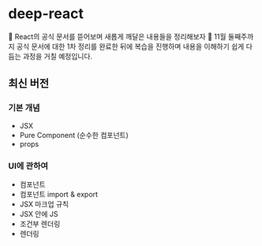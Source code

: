# deep-react
👀 React의 공식 문서를 뜯어보며 새롭게 깨달은 내용들을 정리해보자
🤔 11월 둘째주까지 공식 문서에 대한 1차 정리를 완료한 뒤에 복습을 진행하며 내용을 이해하기 쉽게 다듬는 과정을 거칠 예정입니다.

## 최신 버전
### 기본 개념
- JSX
- Pure Component (순수한 컴포넌트)
- props

### UI에 관하여
- 컴포넌트
- 컴포넌트 import & export
- JSX 마크업 규칙
- JSX 안에 JS
- 조건부 렌더링
- 렌더링